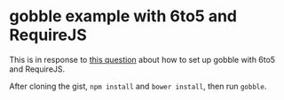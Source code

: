 # gobble example with 6to5 and RequireJS

This is in response to [this question](https://github.com/gobblejs/gobble/issues/32) about how to set up gobble with 6to5 and RequireJS.

After cloning the gist, `npm install` and `bower install`, then run `gobble`.
